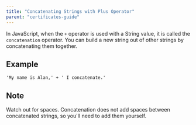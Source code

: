 ```yaml
---
title: "Concatenating Strings with Plus Operator"
parent: "certificates-guide"
---
```


In JavaScript, when the `+` operator is used with a String value, it is called the `concatenation` operator. You can build a new string out of other strings by concatenating them together.

## Example

    'My name is Alan,' + ' I concatenate.'

## Note

Watch out for spaces. Concatenation does not add spaces between concatenated strings, so you'll need to add them yourself.
